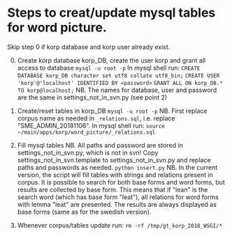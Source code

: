 # Steps to creat/update mysql tables for word picture.
Skip step 0 if korp database and korp user already exist.

0. Create korp database korp_DB, create the user korp and grant all access to database
`mysql -u root -p`
In mysql shell run:
`CREATE DATABASE korp_DB character set utf8 collate utf8_bin;`
`CREATE USER 'korp'@'localhost' IDENTIFIED BY <password>`
`GRANT ALL ON korp_DB.* TO korp@localhost;`
NB. The names for database, user and password are the same in settings_not_in_svn.py (see point 2)

1. Create/reset tables in korp_DB
`mysql -u root -p`
NB. First replace corpus name as needed in `_relations.sql`, i.e. replace "SME_ADMIN_20181106".
In mysql shell run:
`source ~/main/apps/korp/word_picture/_relations.sql`

2. Fill mysql tables
NB. All paths and password are stored in settings_not_in_svn.py, which is not in svn!
Copy settings_not_in_svn.template to settings_not_in_svn.py and replace paths and passwords as needed.
`python insert.py`
NB. In the current version, the script will fill tables with strings and relations present in corpus.
It is possible to search for both base forms and word forms, but results are collected by base form.
This means that if "lean" is the search word (which has base form "leat"), all relations for word forms with lemma "leat" are presented.
The results are always displayed as base forms (same as for the swedish version).

3. Whenever corpus/tables update run:
`rm -rf /tmp/gt_korp_2018_WSGI/*`
